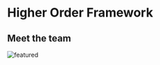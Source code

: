 # Higher Order Framework

## Meet the team

![featured](https://listingslab.com/svg/featured/team.svg)
